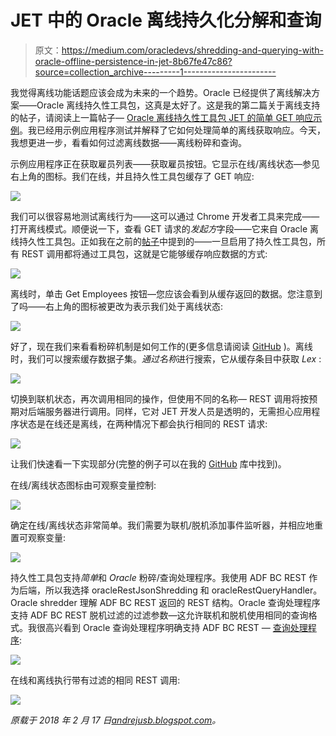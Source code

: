 # JET 中的 Oracle 离线持久化分解和查询

> 原文：<https://medium.com/oracledevs/shredding-and-querying-with-oracle-offline-persistence-in-jet-8b67fe47c86?source=collection_archive---------1----------------------->

我觉得离线功能话题应该会成为未来的一个趋势。Oracle 已经提供了离线解决方案——Oracle 离线持久性工具包，这真是太好了。这是我的第二篇关于离线支持的帖子，请阅读上一篇帖子— [Oracle 离线持久性工具包 JET 的简单 GET 响应示例](http://andrejusb.blogspot.lt/2018/01/oracle-offline-persistence-toolkit.html)。我已经用示例应用程序测试并解释了它如何处理简单的离线获取响应。今天，我想更进一步，看看如何过滤离线数据——离线粉碎和查询。

示例应用程序正在获取雇员列表——获取雇员按钮。它显示在线/离线状态—参见右上角的图标。我们在线，并且持久性工具包缓存了 GET 响应:

![](img/a5d13f134f7a78a50abcd9d379179d8b.png)

我们可以很容易地测试离线行为——这可以通过 Chrome 开发者工具来完成——打开离线模式。顺便说一下，查看 GET 请求的*发起方*字段——它来自 Oracle 离线持久性工具包。正如我在之前的[帖子](http://andrejusb.blogspot.lt/2018/01/oracle-offline-persistence-toolkit.html)中提到的——一旦启用了持久性工具包，所有 REST 调用都将通过工具包，这就是它能够缓存响应数据的方式:

![](img/ac5b42df4044caaa1222f23ae11e71d2.png)

离线时，单击 Get Employees 按钮—您应该会看到从缓存返回的数据。您注意到了吗——右上角的图标被更改为表示我们处于离线状态:

![](img/1768caf64dcbd531da1f7cbf87f3b815.png)

好了，现在我们来看看粉碎机制是如何工作的(更多信息请阅读 [GitHub](https://github.com/oracle/offline-persistence-toolkit) )。离线时，我们可以搜索缓存数据子集。*通过名称*进行搜索，它从缓存条目中获取 *Lex* :

![](img/36bdb029347f9c27fa20d8812a23eafe.png)

切换到联机状态，再次调用相同的操作，但使用不同的名称— REST 调用将按预期对后端服务器进行调用。同样，它对 JET 开发人员是透明的，无需担心应用程序状态是在线还是离线，在两种情况下都会执行相同的 REST 请求:

![](img/4fd2c8a678f70c694a3da3a572687729.png)

让我们快速看一下实现部分(完整的例子可以在我的 [GitHub](https://github.com/abaranovskis-redsamurai/persistencejetapp) 库中找到)。

在线/离线状态图标由可观察变量控制:

![](img/330bf7a6b0c49225959c493f983fde91.png)

确定在线/离线状态非常简单。我们需要为联机/脱机添加事件监听器，并相应地重置可观察变量:

![](img/5dd5800fdf571470abe99ba93730369c.png)

持久性工具包支持*简单*和 *Oracle* 粉碎/查询处理程序。我使用 ADF BC REST 作为后端，所以我选择 oracleRestJsonShredding 和 oracleRestQueryHandler。Oracle shredder 理解 ADF BC REST 返回的 REST 结构。Oracle 查询处理程序支持 ADF BC REST 脱机过滤的过滤参数—这允许联机和脱机使用相同的查询格式。我很高兴看到 Oracle 查询处理程序明确支持 ADF BC REST — [查询处理程序](https://oracle.github.io/offline-persistence-toolkit/queryHandlers.html):

![](img/1c300f5b121c35f5aa2e6aaa0a2a336e.png)

在线和离线执行带有过滤的相同 REST 调用:

![](img/a84218462fabe11319f49f8ab5674d36.png)

*原载于 2018 年 2 月 17 日*[*andrejusb.blogspot.com*](https://andrejusb.blogspot.lt/2018/02/shredding-and-querying-with-oracle.html)*。*